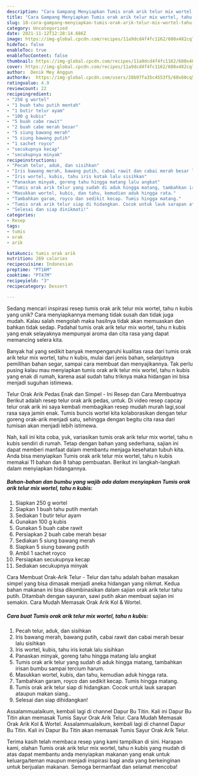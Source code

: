 ```yaml
---
description: "Cara Gampang Menyiapkan Tumis orak arik telur mix wortel, tahu n kubis yang Bisa Manjain Lidah"
title: "Cara Gampang Menyiapkan Tumis orak arik telur mix wortel, tahu n kubis yang Bisa Manjain Lidah"
slug: 18-cara-gampang-menyiapkan-tumis-orak-arik-telur-mix-wortel-tahu-n-kubis-yang-bisa-manjain-lidah
category: Uncategorized
date: 2021-11-12T12:28:14.686Z
image: https://img-global.cpcdn.com/recipes/11a9dcd4f4fc1162/680x482cq70/tumis-orak-arik-telur-mix-wortel-tahu-n-kubis-foto-resep-utama.jpg
hideToc: false
enableToc: true
enableTocContent: false
thumbnail: https://img-global.cpcdn.com/recipes/11a9dcd4f4fc1162/680x482cq70/tumis-orak-arik-telur-mix-wortel-tahu-n-kubis-foto-resep-utama.jpg
cover: https://img-global.cpcdn.com/recipes/11a9dcd4f4fc1162/680x482cq70/tumis-orak-arik-telur-mix-wortel-tahu-n-kubis-foto-resep-utama.jpg
author:  Denik Mey Anggun
authorAv:  https://img-global.cpcdn.com/users/28b97fa35c4553f5/60x60cq50/avatar.jpg
ratingvalue: 4.9
reviewcount: 22
recipeingredient:
- "250 g wortel"
- "1 buah tahu putih mentah"
- "1 butir telur ayam"
- "100 g kubis"
- "5 buah cabe rawit"
- "2 buah cabe merah besar"
- "5 siung bawang merah"
- "5 siung bawang putih"
- "1 sachet royco"
- "secukupnya kecap"
- "secukupnya minyak"
recipeinstructions:
- "Pecah telur, aduk, dan sisihkan"
- "Iris bawang merah, bawang putih, cabai rawit dan cabai merah besar lalu sisihkan"
- "Iris wortel, kubis, tahu iris kotak lalu sisihkan"
- "Panaskan minyak, goreng tahu hingga matang lalu angkat"
- "Tumis orak arik telur yang sudah di aduk hingga matang, tambahkan irisan bumbu sampai tercium harum."
- "Masukkan wortel, kubis, dan tahu, kemudian aduk hingga rata."
- "Tambahkan garam, royco dan sedikit kecap. Tumis hingga matang."
- "Tumis orak arik telur siap di hidangkan. Cocok untuk lauk sarapan ataupun makan siang.."
- "Selesai dan siap dinikmati!"
categories:
- Resep
tags:
- tumis
- orak
- arik

katakunci: tumis orak arik 
nutrition: 269 calories
recipecuisine: Indonesian
preptime: "PT16M"
cooktime: "PT47M"
recipeyield: "3"
recipecategory: Dessert

---
```



Sedang mencari inspirasi resep tumis orak arik telur mix wortel, tahu n kubis yang unik? Cara menyiapkannya memang tidak susah dan tidak juga mudah. Kalau salah mengolah maka hasilnya tidak akan memuaskan dan bahkan tidak sedap. Padahal tumis orak arik telur mix wortel, tahu n kubis yang enak selayaknya mempunyai aroma dan cita rasa yang dapat memancing selera kita.


Banyak hal yang sedikit banyak mempengaruhi kualitas rasa dari tumis orak arik telur mix wortel, tahu n kubis, mulai dari jenis bahan, selanjutnya pemilihan bahan segar, sampai cara membuat dan menyajikannya. Tak perlu pusing kalau mau menyiapkan tumis orak arik telur mix wortel, tahu n kubis yang enak di rumah, karena asal sudah tahu triknya maka hidangan ini bisa menjadi suguhan istimewa.

Telur Orak Arik Pedas Enak dan Simpel - Ini Resep dan Cara Membuatnya Berikut adalah resep telur orak arik pedas, untuk. Di video resep capcay telur orak arik ini saya kembali membagikan resep mudah murah lagi,soal rasa saya jamin enak. Tumis buncis wortel kita kolaborasikan dengan telur goreng orak-arik menjadi satu, sehingga dengan begitu cita rasa dari tumisan akan menjadi lebih istimewa.


Nah, kali ini kita coba, yuk, variasikan tumis orak arik telur mix wortel, tahu n kubis sendiri di rumah. Tetap dengan bahan yang sederhana, sajian ini dapat memberi manfaat dalam membantu menjaga kesehatan tubuh kita. Anda bisa menyiapkan Tumis orak arik telur mix wortel, tahu n kubis memakai 11 bahan dan 8 tahap pembuatan. Berikut ini langkah-langkah dalam menyiapkan hidangannya.

<!--inarticleads1-->

##### Bahan-bahan dan bumbu yang wajib ada dalam menyiapkan Tumis orak arik telur mix wortel, tahu n kubis:

1. Siapkan 250 g wortel
1. Siapkan 1 buah tahu putih mentah
1. Sediakan 1 butir telur ayam
1. Gunakan 100 g kubis
1. Gunakan 5 buah cabe rawit
1. Persiapkan 2 buah cabe merah besar
1. Sediakan 5 siung bawang merah
1. Siapkan 5 siung bawang putih
1. Ambil 1 sachet royco
1. Persiapkan secukupnya kecap
1. Sediakan secukupnya minyak


Cara Membuat Orak-Arik Telur - Telur dan tahu adalah bahan masakan simpel yang bisa dimasak menjadi aneka hidangan yang nikmat. Kedua bahan makanan ini bisa dikombinasikan dalam sajian orak arik telur tahu putih. Ditambah dengan sayuran, sawi putih akan membuat sajian ini semakin. Cara Mudah Memasak Orak Arik Kol &amp; Wortel. 

<!--inarticleads2-->

##### Cara buat Tumis orak arik telur mix wortel, tahu n kubis:

1. Pecah telur, aduk, dan sisihkan
1. Iris bawang merah, bawang putih, cabai rawit dan cabai merah besar lalu sisihkan
1. Iris wortel, kubis, tahu iris kotak lalu sisihkan
1. Panaskan minyak, goreng tahu hingga matang lalu angkat
1. Tumis orak arik telur yang sudah di aduk hingga matang, tambahkan irisan bumbu sampai tercium harum.
1. Masukkan wortel, kubis, dan tahu, kemudian aduk hingga rata.
1. Tambahkan garam, royco dan sedikit kecap. Tumis hingga matang.
1. Tumis orak arik telur siap di hidangkan. Cocok untuk lauk sarapan ataupun makan siang..
1. Selesai dan siap dihidangkan!

Assalammualaikum, kembali lagi di channel Dapur Bu Titin. Kali ini Dapur Bu Titin akan memasak Tumis Sayur Orak Arik Telur. Cara Mudah Memasak Orak Arik Kol &amp; Wortel. Assalammualaikum, kembali lagi di channel Dapur Bu Titin. Kali ini Dapur Bu Titin akan memasak Tumis Sayur Orak Arik Telur. 

Terima kasih telah membaca resep yang kami tampilkan di sini. Harapan kami, olahan Tumis orak arik telur mix wortel, tahu n kubis yang mudah di atas dapat membantu anda menyiapkan makanan yang enak untuk keluarga/teman maupun menjadi inspirasi bagi anda yang berkeinginan untuk berjualan makanan. Semoga bermanfaat dan selamat mencoba!
